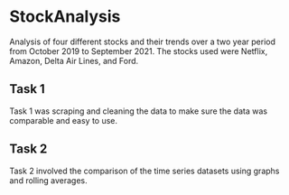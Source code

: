 # StockAnalysis
Analysis of four different stocks and their trends over a two year period from October 2019 to September 2021. The stocks used were Netflix, Amazon, Delta Air Lines, and Ford.
## Task 1
Task 1 was scraping and cleaning the data to make sure the data was comparable and easy to use.
## Task 2
Task 2 involved the comparison of the time series datasets using graphs and rolling averages.
